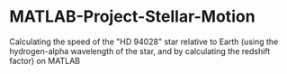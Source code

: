 # MATLAB-Project-Stellar-Motion
Calculating the speed of the "HD 94028" star relative to Earth (using the hydrogen-alpha wavelength of the star, and by calculating the redshift factor) on MATLAB
